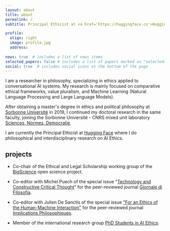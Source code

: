 ```yaml
---
layout: about
title: about
permalink: /
subtitle: Principal Ethicist at <a href='https://huggingface.co'>Hugging Face</a> | Ph.D. Candidate in Philosophy at <a href='https://snd.sorbonne-universite.fr/giada-pistilli/'>Sorbonne Université</a>.

profile:
  align: right
  image: profile.jpg
  address: 
    
news: true  # includes a list of news items
selected_papers: false # includes a list of papers marked as "selected={true}"
social: true  # includes social icons at the bottom of the page
---
```


I am a researcher in philosophy, specializing in ethics applied to conversational AI systems. My research is mainly focused on comparative ethical frameworks, value pluralism, and Machine Learning (Natural Language Processing and Large Language Models).

After obtaining a master's degree in ethics and political philosophy at [Sorbonne Université](https://lettres.sorbonne-universite.fr) in 2019, I continued my doctoral research in the same faculty, joining the Sorbonne Université - CNRS mixed unit laboratory [Sciences, Normes, Democratie](https://snd.sorbonne-universite.fr/). 

I am currently the Principal Ethicist at [Hugging Face](https://huggingface.co) where I do philosophical and interdisciplinary research on AI Ethics.

## projects

* Co-chair of the Ethical and Legal Scholarship working group of the [BigScience](https://bigscience.huggingface.co) open science project.

* Co-editor with Michel Puech of the special issue "[Technology and Constructive Critical Thought](https://mimesisjournals.com/ojs/index.php/giornale-filosofia/issue/view/114)" for the peer-reviewed journal [Giornale di Filosofia](https://mimesisjournals.com/ojs/index.php/giornale-filosofia/index).

* Co-editor with Julien De Sanctis of the special issue ["For an Ethics of the Human-Machine Interaction"](https://www.implications-philosophiques.org/aac-pour-une-ethique-de-linteraction-humain-machine/) for the peer-reviewed journal [Implications Philosophiques](https://www.implications-philosophiques.org/).

* Member of the international research group [PhD Students in AI Ethics](https://phdaiethics.com/who-we-are-2/).